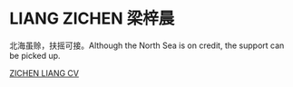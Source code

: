 # LIANG ZICHEN 梁梓晨

北海虽赊，扶摇可接。Although the North Sea is on credit, the support can be picked up.

<a href="https://xiaoxlye.github.io/liangzichen1.github.io/ZICHEN LIANG CV.html">ZICHEN LIANG CV</a>

